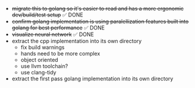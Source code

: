 * ~~migrate this to golang so it's easier to read and has a more ergonomic dev/build/test setup~~ ✅ DONE
* ~~confirm golang implementation is using paralellization features built into golang for best performance~~ ✅ DONE
* ~~visualize neural network~~ ✅ DONE
* extract the cpp implementation into its own directory
  * fix build warnings
  * hands need to be more complex
  * object oriented
  * use llvm toolchain?
  * use clang-tidy
* extract the first pass golang implementation into its own directory